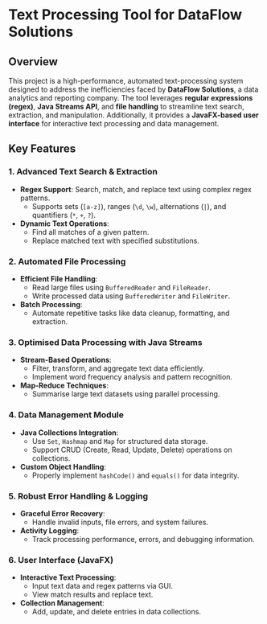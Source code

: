 # **Text Processing Tool for DataFlow Solutions**  

## **Overview**  
This project is a high-performance, automated text-processing system designed to address the inefficiencies faced by **DataFlow Solutions**, a data analytics and reporting company. The tool leverages **regular expressions (regex)**, **Java Streams API**, and **file handling** to streamline text search, extraction, and manipulation. Additionally, it provides a **JavaFX-based user interface** for interactive text processing and data management.  

## **Key Features**  

### **1. Advanced Text Search & Extraction**  
- **Regex Support**: Search, match, and replace text using complex regex patterns.  
  - Supports sets (`[a-z]`), ranges (`\d`, `\w`), alternations (`|`), and quantifiers (`*`, `+`, `?`).  
- **Dynamic Text Operations**:  
  - Find all matches of a given pattern.  
  - Replace matched text with specified substitutions.  

### **2. Automated File Processing**  
- **Efficient File Handling**:  
  - Read large files using `BufferedReader` and `FileReader`.  
  - Write processed data using `BufferedWriter` and `FileWriter`.  
- **Batch Processing**:  
  - Automate repetitive tasks like data cleanup, formatting, and extraction.  

### **3. Optimised Data Processing with Java Streams**  
- **Stream-Based Operations**:  
  - Filter, transform, and aggregate text data efficiently.  
  - Implement word frequency analysis and pattern recognition.  
- **Map-Reduce Techniques**:  
  - Summarise large text datasets using parallel processing.  

### **4. Data Management Module**  
- **Java Collections Integration**:  
  - Use `Set`, `Hashmap` and `Map` for structured data storage.  
  - Support CRUD (Create, Read, Update, Delete) operations on collections.  
- **Custom Object Handling**:  
  - Properly implement `hashCode()` and `equals()` for data integrity.  

### **5. Robust Error Handling & Logging**  
- **Graceful Error Recovery**:  
  - Handle invalid inputs, file errors, and system failures.  
- **Activity Logging**:  
  - Track processing performance, errors, and debugging information.  

### **6. User Interface (JavaFX)**  
- **Interactive Text Processing**:  
  - Input text data and regex patterns via GUI.  
  - View match results and replace text.  
- **Collection Management**:  
  - Add, update, and delete entries in data collections.  
